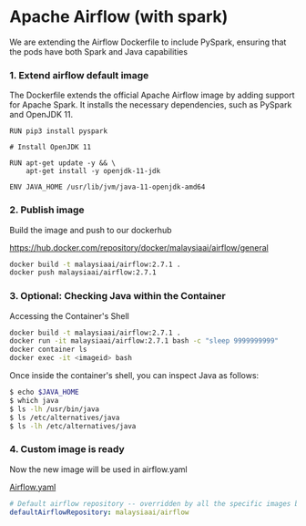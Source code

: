 # Apache Airflow (with spark)

We are extending the Airflow Dockerfile to include PySpark, ensuring that the pods have both Spark and Java capabilities

### 1. Extend airflow default image

The Dockerfile extends the official Apache Airflow image by adding support for Apache Spark. It installs the necessary dependencies, such as PySpark and OpenJDK 11.

```
RUN pip3 install pyspark

# Install OpenJDK 11

RUN apt-get update -y && \
    apt-get install -y openjdk-11-jdk

ENV JAVA_HOME /usr/lib/jvm/java-11-openjdk-amd64
```

### 2. Publish image

Build the image and push to our dockerhub

https://hub.docker.com/repository/docker/malaysiaai/airflow/general

```bash
docker build -t malaysiaai/airflow:2.7.1 .
docker push malaysiaai/airflow:2.7.1
```

### 3. Optional: Checking Java within the Container

Accessing the Container's Shell

```bash
docker build -t malaysiaai/airflow:2.7.1 .
docker run -it malaysiaai/airflow:2.7.1 bash -c "sleep 9999999999"
docker container ls
docker exec -it <imageid> bash
```

Once inside the container's shell, you can inspect Java as follows:

```bash
$ echo $JAVA_HOME
$ which java
$ ls -lh /usr/bin/java
$ ls /etc/alternatives/java
$ ls -lh /etc/alternatives/java
```

### 4. Custom image is ready

Now the new image will be used in airflow.yaml 

[Airflow.yaml](https://github.com/malaysia-ai/infra/blob/main/airflow/airflow.yaml#L68)

```yaml
# Default airflow repository -- overridden by all the specific images below
defaultAirflowRepository: malaysiaai/airflow
```
